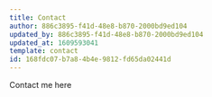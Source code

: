 ```yaml
---
title: Contact
author: 886c3895-f41d-48e8-b870-2000bd9ed104
updated_by: 886c3895-f41d-48e8-b870-2000bd9ed104
updated_at: 1609593041
template: contact
id: 168fdc07-b7a8-4b4e-9812-fd65da02441d
---
```

Contact me here